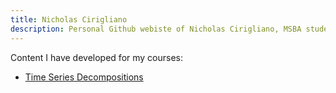 ```yaml
---
title: Nicholas Cirigliano
description: Personal Github webiste of Nicholas Cirigliano, MSBA student at The College of William
---
```


Content I have developed for my courses: 

 - [Time Series Decompositions](/TimeSeries/index.md)
